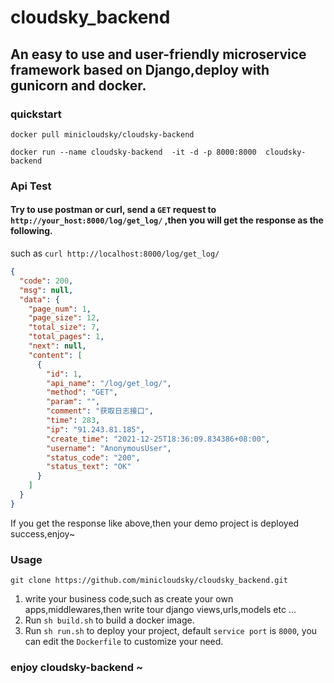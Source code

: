 # cloudsky_backend
## An easy to use and user-friendly microservice framework based on Django,deploy with gunicorn and docker.
### quickstart
```shell
docker pull minicloudsky/cloudsky-backend
```
```shell
docker run --name cloudsky-backend  -it -d -p 8000:8000  cloudsky-backend
```

### Api Test
#### Try to use postman or curl, send a `GET` request to  `http://your_host:8000/log/get_log/` ,then you will get the response as the following.
such as `curl http://localhost:8000/log/get_log/`
```json
{
  "code": 200,
  "msg": null,
  "data": {
    "page_num": 1,
    "page_size": 12,
    "total_size": 7,
    "total_pages": 1,
    "next": null,
    "content": [
      {
        "id": 1,
        "api_name": "/log/get_log/",
        "method": "GET",
        "param": "",
        "comment": "获取日志接口",
        "time": 283,
        "ip": "91.243.81.185",
        "create_time": "2021-12-25T18:36:09.834386+08:00",
        "username": "AnonymousUser",
        "status_code": "200",
        "status_text": "OK"
      }
    ]
  }
}
```
If you get the response like above,then your demo project is deployed success,enjoy~

### Usage
`git clone https://github.com/minicloudsky/cloudsky_backend.git`
1. write your business code,such as create your own apps,middlewares,then write tour django views,urls,models etc ...
2. Run `sh build.sh` to build a docker image.
3. Run `sh run.sh` to deploy your project, default `service port` is `8000`, you can edit the `Dockerfile` to customize your need.
### enjoy cloudsky-backend ~


